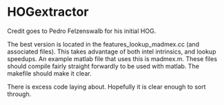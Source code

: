 HOGextractor
============

Credit goes to Pedro Felzenswalb for his initial HOG.

The best version is located in the features_lookup_madmex.cc (and associated files).  This takes advantage of both intel intrinsics, and lookup speedups. An example matlab file that uses this is madmex.m.
These files should compile fairly straight forwardly to be used with matlab.  The makefile should make it clear.


There is excess code laying about.  Hopefully it is clear enough to sort through.
